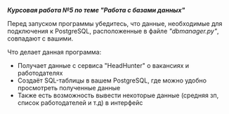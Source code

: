 
***Курсовая работа №5 по теме "Работа с базами данных"***

Перед запуском программы убедитесь, что данные, необходимые для подключения к PostgreSQL, расположенные в файле *"dbmanager.py"*, совпадают с вашими.

Что делает данная программа:
- Получает данные с сервиса "HeadHunter" о вакансиях и работодателях
- Создаёт SQL-таблицы в вашем PostgreSQL, где можно удобно просмотреть полученные данные
- Также есть возможность вывести некоторые данные (средняя зп, список работодателей и т.д) в интерфейс


    
